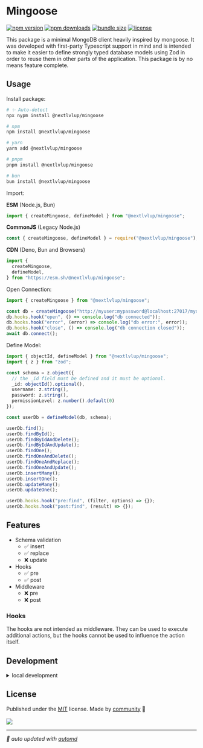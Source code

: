 # Mingoose

<!-- automd:badges color=yellow license name="@nextlvlup/mingoose" bundlephobia -->

[![npm version](https://img.shields.io/npm/v/@nextlvlup/mingoose?color=yellow)](https://npmjs.com/package/@nextlvlup/mingoose)
[![npm downloads](https://img.shields.io/npm/dm/@nextlvlup/mingoose?color=yellow)](https://npmjs.com/package/@nextlvlup/mingoose)
[![bundle size](https://img.shields.io/bundlephobia/minzip/@nextlvlup/mingoose?color=yellow)](https://bundlephobia.com/package/@nextlvlup/mingoose)
[![license](https://img.shields.io/github/license/Ayax0/mingoose?color=yellow)](https://github.com/Ayax0/mingoose/blob/main/LICENSE)

<!-- /automd -->

This package is a minimal MongoDB client heavily inspired by mongoose. It was developed with first-party Typescript support in mind and is intended to make it easier to define strongly typed database models using Zod in order to reuse them in other parts of the application. This package is by no means feature complete.

## Usage

Install package:

<!-- automd:pm-install -->

```sh
# ✨ Auto-detect
npx nypm install @nextlvlup/mingoose

# npm
npm install @nextlvlup/mingoose

# yarn
yarn add @nextlvlup/mingoose

# pnpm
pnpm install @nextlvlup/mingoose

# bun
bun install @nextlvlup/mingoose
```

<!-- /automd -->

Import:

<!-- automd:jsimport cjs cdn name="@nextlvlup/mingoose" imports="createMingoose,defineModel" -->

**ESM** (Node.js, Bun)

```js
import { createMingoose, defineModel } from "@nextlvlup/mingoose";
```

**CommonJS** (Legacy Node.js)

```js
const { createMingoose, defineModel } = require("@nextlvlup/mingoose");
```

**CDN** (Deno, Bun and Browsers)

```js
import {
  createMingoose,
  defineModel,
} from "https://esm.sh/@nextlvlup/mingoose";
```

<!-- /automd -->

Open Connection:

```ts
import { createMingoose } from "@nextlvlup/mingoose";

const db = createMingoose("http://myuser:mypassword@localhost:27017/mydatabase");
db.hooks.hook("open", () => console.log("db connected"));
db.hooks.hook("error", (error) => console.log("db error:", error));
db.hooks.hook("close", () => console.log("db connection closed"));
await db.connect();
```

Define Model:

```ts
import { objectId, defineModel } from "@nextlvlup/mingoose";
import { z } from "zod";

const schema = z.object({
  // the _id field must be defined and it must be optional.
  _id: objectId().optional(),
  username: z.string(),
  password: z.string(),
  permissionLevel: z.number().default(0)
});

const userDb = defineModel(db, schema);

userDb.find();
userDb.findById();
userDb.findByIdAndDelete();
userDb.findByIdAndUpdate();
userDb.findOne();
userDb.findOneAndDelete();
userDb.findOneAndReplace();
userDb.findOneAndUpdate();
userDb.insertMany();
userDb.insertOne();
userDb.updateMany();
userDb.updateOne();

userDb.hooks.hook("pre:find", (filter, options) => {});
userDb.hooks.hook("post:find", (result) => {});
```

## Features

- Schema validation
  - ✅ insert
  - ✅ replace
  - ❌ update
- Hooks
  - ✅ pre
  - ✅ post
- Middleware
  - ❌ pre
  - ❌ post

### Hooks
The hooks are not intended as middleware. They can be used to execute additional actions, but the hooks cannot be used to influence the action itself.

## Development

<details>

<summary>local development</summary>

- Clone this repository
- Install latest LTS version of [Node.js](https://nodejs.org/en/)
- Enable [Corepack](https://github.com/nodejs/corepack) using `corepack enable`
- Install dependencies using `pnpm install`
- Run interactive tests using `pnpm dev`

</details>

## License

<!-- automd:contributors license=MIT -->

Published under the [MIT](https://github.com/Ayax0/mingoose/blob/main/LICENSE) license.
Made by [community](https://github.com/Ayax0/mingoose/graphs/contributors) 💛
<br><br>
<a href="https://github.com/Ayax0/mingoose/graphs/contributors">
<img src="https://contrib.rocks/image?repo=Ayax0/mingoose" />
</a>

<!-- /automd -->

<!-- automd:with-automd -->

---

_🤖 auto updated with [automd](https://automd.unjs.io)_

<!-- /automd -->
